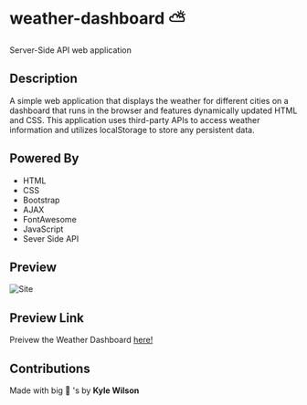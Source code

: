 # weather-dashboard ⛅️
Server-Side API web application

## Description
A simple web application that displays the weather for different cities on a dashboard that runs in the browser and features dynamically updated HTML and CSS.
This application uses third-party APIs to access weather information and utilizes localStorage to store any persistent data.

## Powered By
- HTML 
- CSS
- Bootstrap
- AJAX
- FontAwesome
- JavaScript
- Sever Side API

## Preview
![Site](demo/WeatherDashboard.gif) 

## Preview Link
Preivew the Weather Dashboard [here!](https://drive.google.com/file/d/1NVioTLhooRXNxcEk7WRU-rUnrP0YelP4/view)

## Contributions 
Made with big 🧠 's by **Kyle Wilson**
